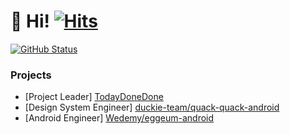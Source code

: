 # 👋 Hi! [![Hits](https://hits.seeyoufarm.com/api/count/incr/badge.svg?url=https%3A%2F%2Fgithub.com%2Fjisungbin%2Fjisungbin&count_bg=%2396D667&title_bg=%23555555&icon=ghostery.svg&icon_color=%23FFFFFF&title=see+my+profile&edge_flat=false)](https://github.com/jisungbin/fashion-guide)

<a href="https://github.com/jisungbin"><img alt="GitHub Status" src="https://github-readme-stats.vercel.app/api?username=jisungbin&hide=contribs&show_icons=true&include_all_commits=true&count_private=true"/></a>

### Projects

- [Project Leader] [TodayDoneDone](https://github.com/TodayDoneDone)
- [Design System Engineer] [duckie-team/quack-quack-android](https://github.com/duckie-team/quack-quack-android)
- [Android Engineer] [Wedemy/eggeum-android](https://github.com/Wedemy/eggeum-android)
